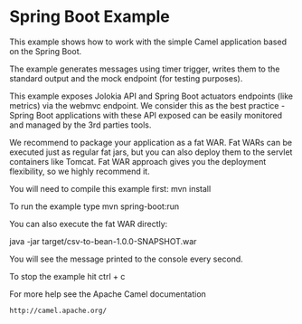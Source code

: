 Spring Boot Example
===================

This example shows how to work with the simple Camel application based on the Spring Boot.

The example generates messages using timer trigger, writes them to the standard output and the mock
endpoint (for testing purposes).

This example exposes Jolokia API and Spring Boot actuators endpoints (like metrics) via the webmvc endpoint. We consider
this as the best practice - Spring Boot applications with these API exposed can be easily monitored and managed by the
3rd parties tools.

We recommend to package your application as a fat WAR. Fat WARs can be executed just as regular fat jars, but you can also
deploy them to the servlet containers like Tomcat. Fat WAR approach gives you the deployment flexibility, so we highly
recommend it.

You will need to compile this example first:
  mvn install

To run the example type
  mvn spring-boot:run

You can also execute the fat WAR directly:

  java -jar target/csv-to-bean-1.0.0-SNAPSHOT.war

You will see the message printed to the console every second.

To stop the example hit ctrl + c

For more help see the Apache Camel documentation

    http://camel.apache.org/

